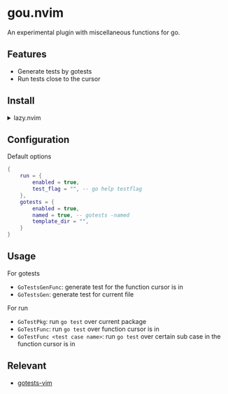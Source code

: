 # gou.nvim

An experimental plugin with miscellaneous functions for go.

## Features

- Generate tests by gotests
- Run tests close to the cursor

## Install

<details>
    <summary>lazy.nvim</summary>

```lua
{
    "aryonal/gou.nvim",
    dependencies = {
        "nvim-treesitter/nvim-treesitter",
    },
    ft = {
        "go",
    },
    config = function()
        require("gou").setup({})
    end
}
```

</details>

## Configuration

Default options

```lua
{
    run = {
        enabled = true,
        test_flag = "", -- go help testflag
    },
    gotests = {
        enabled = true,
        named = true, -- gotests -named
        template_dir = "",
    }
}
```

## Usage

For gotests

- `GoTestsGenFunc`: generate test for the function cursor is in
- `GoTestsGen`: generate test for current file

For run

- `GoTestPkg`: run `go test` over current package
- `GoTestFunc`: run `go test` over function cursor is in
- `GoTestFunc <test case name>`: run `go test` over certain sub case in the function cursor is in

## Relevant

- [gotests-vim](https://github.com/buoto/gotests-vim)
